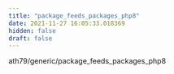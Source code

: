 ```yaml
---
title: "package_feeds_packages_php8"
date: 2021-11-27 16:05:33.018369
hidden: false
draft: false
---
```


ath79/generic/package_feeds_packages_php8

